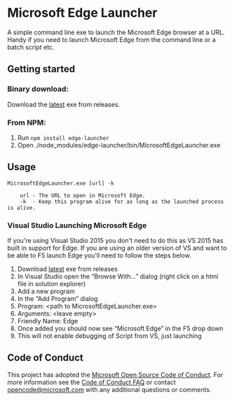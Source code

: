 # Microsoft Edge Launcher
A simple command line exe to launch the Microsoft Edge browser at a URL. Handy if you need to launch Microsoft Edge from the command line or a batch script etc.

## Getting started

### Binary download:
Download the [latest](https://github.com/MicrosoftEdge/MicrosoftEdgeLauncher/releases/tag/1.0.0.0) exe from releases.

### From NPM:
1. Run `npm install edge-launcher`
2. Open ./node_modules/edge-launcher/bin/MicrosoftEdgeLauncher.exe

## Usage
```
MicrosoftEdgeLauncher.exe [url] -k

    url - The URL to open in Microsoft Edge.
    -k  - Keep this program alive for as long as the launched process is alive.
```

### Visual Studio Launching Microsoft Edge
If you're using Visual Studio 2015 you don't need to do this as VS 2015 has built in support for Edge. If you are using an older version of VS and want to be able to F5 launch Edge you'll need to follow the steps below.

1.	Download [latest](https://github.com/MicrosoftEdge/MicrosoftEdgeLauncher/releases/tag/1.0.0.0) exe from releases 
2.	In Visual Studio open the “Browse With…” dialog (right click on a html file in solution explorer)
3.	Add a new program
4.	In the “Add Program” dialog
  1. Program: \<path to MicrosoftEdgeLauncher.exe\>
  2.	Arguments: \<leave empty\>
  3. Friendly Name: Edge
5.	Once added you should now see “Microsoft Edge” in the F5 drop down 
  1. This will not enable debugging of Script from VS, just launching

## Code of Conduct
This project has adopted the [Microsoft Open Source Code of Conduct](https://opensource.microsoft.com/codeofconduct/). For more information see the [Code of Conduct FAQ](https://opensource.microsoft.com/codeofconduct/faq/) or contact [opencode@microsoft.com](mailto:opencode@microsoft.com) with any additional questions or comments.

